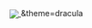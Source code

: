 <a href="https://github.com/ghost1372">
<img align="center" src="https://github-readme-stats.vercel.app/api/top-langs/?username=ghost1372" />
</a>
&theme=dracula

